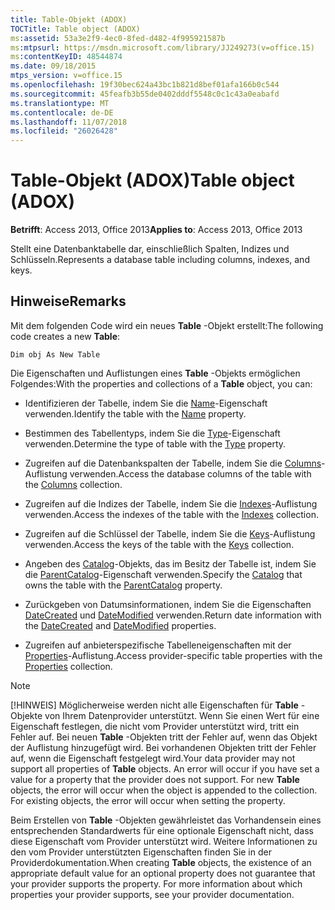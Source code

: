 ```yaml
---
title: Table-Objekt (ADOX)
TOCTitle: Table object (ADOX)
ms:assetid: 53a3e2f9-4ec0-8fed-d482-4f995921587b
ms:mtpsurl: https://msdn.microsoft.com/library/JJ249273(v=office.15)
ms:contentKeyID: 48544874
ms.date: 09/18/2015
mtps_version: v=office.15
ms.openlocfilehash: 19f30bec624a43bc1b821d8bef01afa166b0c544
ms.sourcegitcommit: 45feafb3b55de0402dddf5548c0c1c43a0eabafd
ms.translationtype: MT
ms.contentlocale: de-DE
ms.lasthandoff: 11/07/2018
ms.locfileid: "26026428"
---
```

# <a name="table-object-adox"></a><span data-ttu-id="9360a-102">Table-Objekt (ADOX)</span><span class="sxs-lookup"><span data-stu-id="9360a-102">Table object (ADOX)</span></span>

<span data-ttu-id="9360a-103">**Betrifft**: Access 2013, Office 2013</span><span class="sxs-lookup"><span data-stu-id="9360a-103">**Applies to**: Access 2013, Office 2013</span></span>

<span data-ttu-id="9360a-104">Stellt eine Datenbanktabelle dar, einschließlich Spalten, Indizes und Schlüsseln.</span><span class="sxs-lookup"><span data-stu-id="9360a-104">Represents a database table including columns, indexes, and keys.</span></span>

## <a name="remarks"></a><span data-ttu-id="9360a-105">Hinweise</span><span class="sxs-lookup"><span data-stu-id="9360a-105">Remarks</span></span>

<span data-ttu-id="9360a-106">Mit dem folgenden Code wird ein neues **Table** -Objekt erstellt:</span><span class="sxs-lookup"><span data-stu-id="9360a-106">The following code creates a new **Table**:</span></span>

`Dim obj As New Table`

<span data-ttu-id="9360a-107">Die Eigenschaften und Auflistungen eines **Table** -Objekts ermöglichen Folgendes:</span><span class="sxs-lookup"><span data-stu-id="9360a-107">With the properties and collections of a **Table** object, you can:</span></span>

- <span data-ttu-id="9360a-108">Identifizieren der Tabelle, indem Sie die [Name](name-property-adox.md)-Eigenschaft verwenden.</span><span class="sxs-lookup"><span data-stu-id="9360a-108">Identify the table with the [Name](name-property-adox.md) property.</span></span>

- <span data-ttu-id="9360a-109">Bestimmen des Tabellentyps, indem Sie die [Type](https://docs.microsoft.com/office/vba/access/concepts/miscellaneous/type-property-tableadox)-Eigenschaft verwenden.</span><span class="sxs-lookup"><span data-stu-id="9360a-109">Determine the type of table with the [Type](https://docs.microsoft.com/office/vba/access/concepts/miscellaneous/type-property-tableadox) property.</span></span>

- <span data-ttu-id="9360a-110">Zugreifen auf die Datenbankspalten der Tabelle, indem Sie die [Columns](columns-collection-adox.md)-Auflistung verwenden.</span><span class="sxs-lookup"><span data-stu-id="9360a-110">Access the database columns of the table with the [Columns](columns-collection-adox.md) collection.</span></span>

- <span data-ttu-id="9360a-111">Zugreifen auf die Indizes der Tabelle, indem Sie die [Indexes](indexes-collection-adox.md)-Auflistung verwenden.</span><span class="sxs-lookup"><span data-stu-id="9360a-111">Access the indexes of the table with the [Indexes](indexes-collection-adox.md) collection.</span></span>

- <span data-ttu-id="9360a-112">Zugreifen auf die Schlüssel der Tabelle, indem Sie die [Keys](keys-collection-adox.md)-Auflistung verwenden.</span><span class="sxs-lookup"><span data-stu-id="9360a-112">Access the keys of the table with the [Keys](keys-collection-adox.md) collection.</span></span>

- <span data-ttu-id="9360a-113">Angeben des [Catalog](catalog-object-adox.md)-Objekts, das im Besitz der Tabelle ist, indem Sie die [ParentCatalog](parentcatalog-property-adox.md)-Eigenschaft verwenden.</span><span class="sxs-lookup"><span data-stu-id="9360a-113">Specify the [Catalog](catalog-object-adox.md) that owns the table with the [ParentCatalog](parentcatalog-property-adox.md) property.</span></span>

- <span data-ttu-id="9360a-114">Zurückgeben von Datumsinformationen, indem Sie die Eigenschaften [DateCreated](datecreated-property-adox.md) und [DateModified](datemodified-property-adox.md) verwenden.</span><span class="sxs-lookup"><span data-stu-id="9360a-114">Return date information with the [DateCreated](datecreated-property-adox.md) and [DateModified](datemodified-property-adox.md) properties.</span></span>

- <span data-ttu-id="9360a-115">Zugreifen auf anbieterspezifische Tabelleneigenschaften mit der [Properties](properties-collection-ado.md)-Auflistung.</span><span class="sxs-lookup"><span data-stu-id="9360a-115">Access provider-specific table properties with the [Properties](properties-collection-ado.md) collection.</span></span>


> [!NOTE]
> <span data-ttu-id="9360a-p101">[!HINWEIS] Möglicherweise werden nicht alle Eigenschaften für **Table** -Objekte von Ihrem Datenprovider unterstützt. Wenn Sie einen Wert für eine Eigenschaft festlegen, die nicht vom Provider unterstützt wird, tritt ein Fehler auf. Bei neuen **Table** -Objekten tritt der Fehler auf, wenn das Objekt der Auflistung hinzugefügt wird. Bei vorhandenen Objekten tritt der Fehler auf, wenn die Eigenschaft festgelegt wird.</span><span class="sxs-lookup"><span data-stu-id="9360a-p101">Your data provider may not support all properties of **Table** objects. An error will occur if you have set a value for a property that the provider does not support. For new **Table** objects, the error will occur when the object is appended to the collection. For existing objects, the error will occur when setting the property.</span></span>

<span data-ttu-id="9360a-p102">Beim Erstellen von **Table** -Objekten gewährleistet das Vorhandensein eines entsprechenden Standardwerts für eine optionale Eigenschaft nicht, dass diese Eigenschaft vom Provider unterstützt wird. Weitere Informationen zu den vom Provider unterstützten Eigenschaften finden Sie in der Providerdokumentation.</span><span class="sxs-lookup"><span data-stu-id="9360a-p102">When creating **Table** objects, the existence of an appropriate default value for an optional property does not guarantee that your provider supports the property. For more information about which properties your provider supports, see your provider documentation.</span></span>

